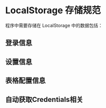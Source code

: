 # LocalStorage 存储规范

程序中需要存储在 LocalStorage 中的数据包括：

## 登录信息

## 设置信息

## 表格配置信息

## 自动获取Credentials相关
